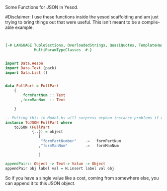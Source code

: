 Some Functions for JSON in Yesod.

#Disclaimer:  I use these functions inside the yesod scaffolding and am just trying to bring things out that were useful.  This isn't meant to be a compile-able example.

```haskell


{-# LANGUAGE TupleSections, OverloadedStrings, QuasiQuotes, TemplateHaskell, TypeFamilies, RecordWildCards,
             MultiParamTypeClasses  #-}


import Data.Aeson 
import Data.Text (pack)
import Data.List ()


data FullPart = FullPart 
    {  
        formPartNum :: Text
       ,formManNum  :: Text

    }

-- Putting this in Model.hs will surpress orphan instance problems if using scaffolding
instance ToJSON FullPart where
    toJSON (FullPart 
            {..}) = object
               [ 
                "formPartNumber"    .=   formPartNum
               ,"formManNum"        .=   formManNum       

               ]

appendPair:: Object -> Text-> Value -> Object
appendPair obj label val = H.insert label val obj 
``` 
So if you have a single value like a cost, coming from somewhere else, you can append it to this JSON object.  
